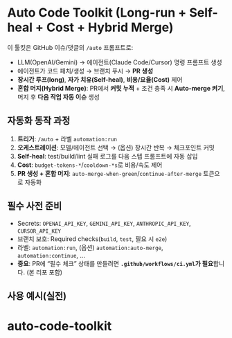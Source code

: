 # Auto Code Toolkit (Long-run + Self-heal + Cost + Hybrid Merge)

이 툴킷은 GitHub 이슈/댓글의 `/auto` 프롬프트로:
- LLM(OpenAI/Gemini) → 에이전트(Claude Code/Cursor) 명령 프롬프트 생성
- 에이전트가 코드 패치/생성 → 브랜치 푸시 → **PR 생성**
- **장시간 루프(long)**, **자가 치유(Self-heal)**, **비용/요율(Cost)** 제어
- **혼합 머지(Hybrid Merge)**: PR에서 **커밋 누적** + 조건 충족 시 **Auto-merge 켜기**, 머지 후 **다음 작업 자동 이슈** 생성

## 자동화 동작 과정
1. **트리거**: `/auto` + 라벨 `automation:run`
2. **오케스트레이션**: 모델/에이전트 선택 → (옵션) 장시간 반복 → 체크포인트 커밋
3. **Self-heal**: test/build/lint 실패 로그를 다음 스텝 프롬프트에 자동 삽입
4. **Cost**: `budget-tokens-*`/`cooldown-*s`로 비용/속도 제어
5. **PR 생성 + 혼합 머지**: `auto-merge-when-green`/`continue-after-merge` 토큰으로 자동화

## 필수 사전 준비
- Secrets: `OPENAI_API_KEY`, `GEMINI_API_KEY`, `ANTHROPIC_API_KEY`, `CURSOR_API_KEY`
- 브랜치 보호: Required checks(`build`, `test`, 필요 시 `e2e`)
- 라벨: `automation:run`, (옵션) `automation:auto-merge`, `automation:continue`, …
- **중요**: PR에 “필수 체크” 상태를 만들려면 **`.github/workflows/ci.yml`가 필요**합니다. (본 리포 포함)

## 사용 예시(실전)
# auto-code-toolkit
